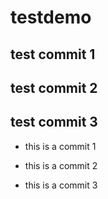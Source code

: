 # testdemo

## test commit 1

## test commit 2

## test commit 3

- this is a commit 1

- this is a commit 2

- this is a commit 3
